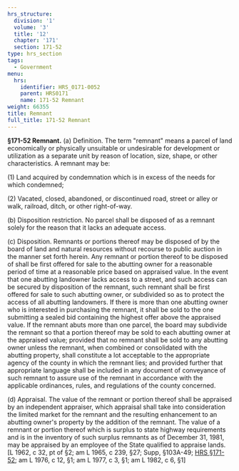 ```yaml
---
hrs_structure:
  division: '1'
  volume: '3'
  title: '12'
  chapter: '171'
  section: 171-52
type: hrs_section
tags:
  - Government
menu:
  hrs:
    identifier: HRS_0171-0052
    parent: HRS0171
    name: 171-52 Remnant
weight: 66355
title: Remnant
full_title: 171-52 Remnant
---
```

**§171-52 Remnant.** (a) Definition. The term "remnant" means a parcel of land economically or physically unsuitable or undesirable for development or utilization as a separate unit by reason of location, size, shape, or other characteristics. A remnant may be:

(1) Land acquired by condemnation which is in excess of the needs for which condemned;

(2) Vacated, closed, abandoned, or discontinued road, street or alley or walk, railroad, ditch, or other right-of-way.

(b) Disposition restriction. No parcel shall be disposed of as a remnant solely for the reason that it lacks an adequate access.

(c) Disposition. Remnants or portions thereof may be disposed of by the board of land and natural resources without recourse to public auction in the manner set forth herein. Any remnant or portion thereof to be disposed of shall be first offered for sale to the abutting owner for a reasonable period of time at a reasonable price based on appraised value. In the event that one abutting landowner lacks access to a street, and such access can be secured by disposition of the remnant, such remnant shall be first offered for sale to such abutting owner, or subdivided so as to protect the access of all abutting landowners. If there is more than one abutting owner who is interested in purchasing the remnant, it shall be sold to the one submitting a sealed bid containing the highest offer above the appraised value. If the remnant abuts more than one parcel, the board may subdivide the remnant so that a portion thereof may be sold to each abutting owner at the appraised value; provided that no remnant shall be sold to any abutting owner unless the remnant, when combined or consolidated with the abutting property, shall constitute a lot acceptable to the appropriate agency of the county in which the remnant lies; and provided further that appropriate language shall be included in any document of conveyance of such remnant to assure use of the remnant in accordance with the applicable ordinances, rules, and regulations of the county concerned.

(d) Appraisal. The value of the remnant or portion thereof shall be appraised by an independent appraiser, which appraisal shall take into consideration the limited market for the remnant and the resulting enhancement to an abutting owner's property by the addition of the remnant. The value of a remnant or portion thereof which is surplus to state highway requirements and is in the inventory of such surplus remnants as of December 31, 1981, may be appraised by an employee of the State qualified to appraise lands. [L 1962, c 32, pt of §2; am L 1965, c 239, §27; Supp, §103A-49; [HRS §171-52](/title-12/chapter-171/section-171-52/); am L 1976, c 12, §1; am L 1977, c 3, §1; am L 1982, c 6, §1]